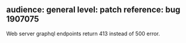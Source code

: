audience: general
level: patch
reference: bug 1907075
---

Web server graphql endpoints return 413 instead of 500 error.
